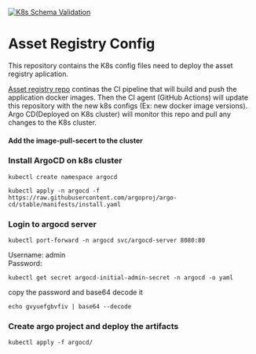 [![K8s Schema Validation](https://github.com/linux-training-group-1/asset-registry-config/actions/workflows/ci.yaml/badge.svg)](https://github.com/linux-training-group-1/asset-registry-config/actions/workflows/ci.yaml)
# Asset Registry Config
This repository contains the K8s config files need to deploy the asset registry aplication.<br>

[Asset registry repo](https://github.com/linux-training-group-1/asset-registry) continas the CI pipeline that will build and push the application docker images. Then the CI agent (GitHub Actions) will update this repository with the new k8s configs (Ex: new docker image versions).<br>
Argo CD(Deployed on K8s cluster) will monitor this repo and pull any changes to the K8s cluster.<br>

#### Add the image-pull-secert to the cluster

### Install ArgoCD on k8s cluster <br>

```
kubectl create namespace argocd
```

```
kubectl apply -n argocd -f https://raw.githubusercontent.com/argoproj/argo-cd/stable/manifests/install.yaml
```
### Login to argocd server
```
kubectl port-forward -n argocd svc/argocd-server 8080:80
```
Username: admin<br>
Password: 
```
kubectl get secret argocd-initial-admin-secret -n argocd -o yaml
```
copy the password and base64 decode it<br>
```
echo gvyuefgbvfiv | base64 --decode
```
### Create argo project and deploy the artifacts<br>
```
kubectl apply -f argocd/
```
